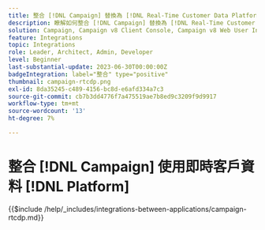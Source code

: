 ```yaml
---
title: 整合 [!DNL Campaign] 替換為 [!DNL Real-Time Customer Data Platform]
description: 瞭解如何整合 [!DNL Campaign] 替換為 [!DNL Real-Time Customer Data Platform].
solution: Campaign, Campaign v8 Client Console, Campaign v8 Web User Interface, Real-Time Customer Data Platform
feature: Integrations
topic: Integrations
role: Leader, Architect, Admin, Developer
level: Beginner
last-substantial-update: 2023-06-30T00:00:00Z
badgeIntegration: label="整合" type="positive"
thumbnail: campaign-rtcdp.png
exl-id: 8da35245-c489-4156-bc8d-e6afd334a7c3
source-git-commit: cb7b3dd4776f7a475519ae7b8ed9c3209f9d9917
workflow-type: tm+mt
source-wordcount: '13'
ht-degree: 7%

---
```


# 整合 [!DNL Campaign] 使用即時客戶資料 [!DNL Platform]

{{$include /help/_includes/integrations-between-applications/campaign-rtcdp.md}}
